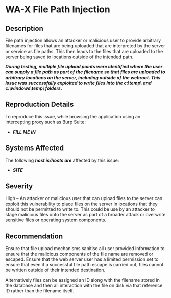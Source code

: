 WA-X File Path Injection
========================

Description
-----------
File path injection allows an attacker or malicious user to provide arbitrary filenames for files that are being uploaded that are interpreted by the server or service as file paths. This then leads to the files that are uploaded to the server being saved to locations outside of the intended path.

***During testing, multiple file upload points were identified where the user can supply a file path as part of the filename so that files are uploaded to arbitrary locations on the server, including outside of the webroot. This issue was successfully exploited to write files into the c:\temp\ and c:\windows\temp\ folders.***

Reproduction Details
--------------------
To reproduce this issue, while browsing the application using an intercepting proxy such as Burp Suite:
  * ***FILL ME IN***

Systems Affected
----------------
The following ***host is/hosts are*** affected by this issue:
  * ***SITE***

Severity
--------
High – An attacker or malicious user that can upload files to the server can exploit this vulnerability to place files on the server in locations that they should not be permitted to write to. This could be use by an attacker to stage malicious files onto the server as part of a broader attack or overwrite sensitive files or operating system components.

Recommendation
--------------
Ensure that file upload mechanisms sanitise all user provided information to ensure that the malicious components of the file name are removed or escaped. Ensure that the web server user has a limited permission set to ensure that even if a successful file path escape is carried out, files cannot be written outside of their intended destination.

Alternatively files can be assigned an ID along with the filename stored in the database and then all interaction with the file on disk via that reference ID rather than the filename itself.
